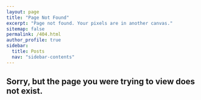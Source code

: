 ```yaml
---
layout: page
title: "Page Not Found"
excerpt: "Page not found. Your pixels are in another canvas."
sitemap: false
permalink: /404.html
author_profile: true
sidebar:
  title: Posts
  nav: "sidebar-contents"
---
```


<h2> Sorry, but the page you were trying to view does not exist. </h2>
